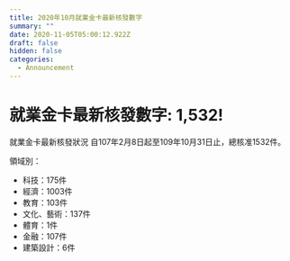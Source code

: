 ```yaml
---
title: 2020年10月就業金卡最新核發數字
summary: ""
date: 2020-11-05T05:00:12.922Z
draft: false
hidden: false
categories:
  - Announcement
---
```

# 就業金卡最新核發數字: 1,532!

就業金卡最新核發狀況 自107年2月8日起至109年10月31日止，總核准1532件。 

領域別：

* 科技：175件
* 經濟：1003件
* 教育：103件
* 文化、藝術：137件
* 體育：1件
* 金融：107件
* 建築設計：6件